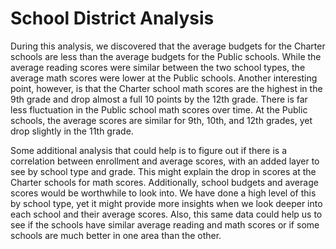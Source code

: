 # School District Analysis

During this analysis, we discovered that the average budgets for the Charter schools are less than the average budgets for the Public schools. While the average reading scores were similar between the two school types, the average math scores were lower at the Public schools. Another interesting point, however, is that the Charter school math scores are the highest in the 9th grade and drop almost a full 10 points by the 12th grade. There is far less fluctuation in the Public school math scores over time. At the Public schools, the average scores are similar for 9th, 10th, and 12th grades, yet drop slightly in the 11th grade. 

Some additional analysis that could help is to figure out if there is a correlation between enrollment and average scores, with an added layer to see by school type and grade. This might explain the drop in scores at the Charter schools for math scores. Additionally, school budgets and average scores would be worthwhile to look into. We have done a high level of this by school type, yet it might provide more insights when we look deeper into each school and their average scores. Also, this same data could help us to see if the schools have similar average reading and math scores or if some schools are much better in one area than the other. 
